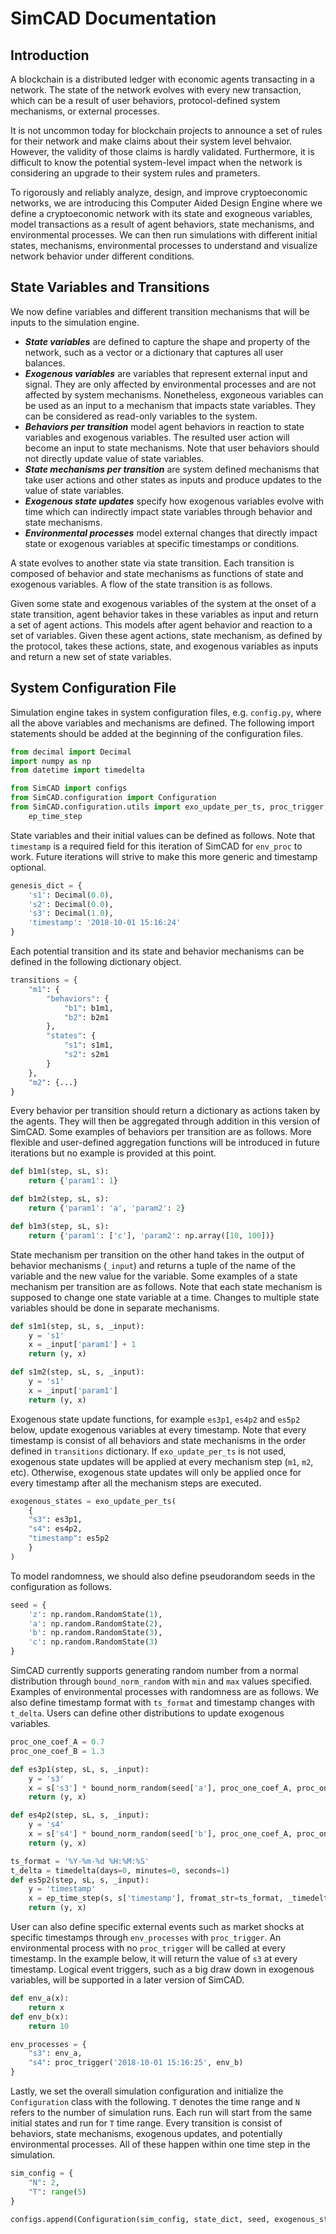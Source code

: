 # SimCAD Documentation

## Introduction

A blockchain is a distributed ledger with economic agents transacting in a network. The state of the network evolves with every new transaction, which can be a result of user behaviors, protocol-defined system mechanisms, or external processes.

It is not uncommon today for blockchain projects to announce a set of rules for their network and make claims about their system level behvaior. However, the validity of those claims is hardly validated. Furthermore, it is difficult to know the potential system-level impact when the network is considering an upgrade to their system rules and prameters.

To rigorously and reliably analyze, design, and improve cryptoeconomic networks, we are introducing this Computer Aided Design Engine where we define a cryptoeconomic network with its state and exogneous variables, model transactions as a result of agent behaviors, state mechanisms, and environmental processes. We can then run simulations with different initial states, mechanisms, environmental processes to understand and visualize network behavior under different conditions.

## State Variables and Transitions

We now define variables and different transition mechanisms that will be inputs to the simulation engine.

- ***State variables*** are defined to capture the shape and property of the network, such as a vector or a dictionary that captures all user balances.
- ***Exogenous variables*** are variables that represent external input and signal. They are only affected by environmental processes and are not affected by system mechanisms. Nonetheless, exgoneous variables can be used as an input to a mechanism that impacts state variables. They can be considered as read-only variables to the system.
- ***Behaviors per transition*** model agent behaviors in reaction to state variables and exogenous variables. The resulted user action will become an input to state mechanisms. Note that user behaviors should not directly update value of state variables. 
- ***State mechanisms per transition*** are system defined mechanisms that take user actions and other states as inputs and produce updates to the value of state variables.
- ***Exogenous state updates*** specify how exogenous variables evolve with time which can indirectly impact state variables through behavior and state mechanisms.
- ***Environmental processes*** model external changes that directly impact state or exogenous variables at specific timestamps or conditions. 

A state evolves to another state via state transition. Each transition is composed of behavior and state mechanisms as functions of state and exogenous variables. A flow of the state transition is as follows.

Given some state and exogenous variables of the system at the onset of a state transition, agent behavior takes in these variables as input and return a set of agent actions. This models after agent behavior and reaction to a set of variables. Given these agent actions, state mechanism, as defined by the protocol, takes these actions, state, and exogenous variables as inputs and return a new set of state variables.

## System Configuration File

Simulation engine takes in system configuration files, e.g. `config.py`, where all the above variables and mechanisms are defined. The following import statements should be added at the beginning of the configuration files.
```python
from decimal import Decimal
import numpy as np
from datetime import timedelta

from SimCAD import configs
from SimCAD.configuration import Configuration
from SimCAD.configuration.utils import exo_update_per_ts, proc_trigger, bound_norm_random, \
    ep_time_step
```

State variables and their initial values can be defined as follows. Note that `timestamp` is a required field for this iteration of SimCAD for `env_proc` to work. Future iterations will strive to make this more generic and timestamp optional.
```python
genesis_dict = {
    's1': Decimal(0.0),
    's2': Decimal(0.0),
    's3': Decimal(1.0),
    'timestamp': '2018-10-01 15:16:24'
}
```

Each potential transition and its state and behavior mechanisms can be defined in the following dictionary object.
```python
transitions = {
    "m1": {
        "behaviors": {
            "b1": b1m1,
            "b2": b2m1
        },
        "states": {
            "s1": s1m1,
            "s2": s2m1
        }
    },
    "m2": {...}
}
```
Every behavior per transition should return a dictionary as actions taken by the agents. They will then be aggregated through addition in this version of SimCAD. Some examples of behaviors per transition are as follows. More flexible and user-defined aggregation functions will be introduced in future iterations but no example is provided at this point. 
```python
def b1m1(step, sL, s):
    return {'param1': 1}

def b1m2(step, sL, s):
    return {'param1': 'a', 'param2': 2}

def b1m3(step, sL, s):
    return {'param1': ['c'], 'param2': np.array([10, 100])}
```
State mechanism per transition on the other hand takes in the output of behavior mechanisms (`_input`) and returns a tuple of the name of the variable and the new value for the variable. Some examples of a state mechanism per transition are as follows. Note that each state mechanism is supposed to change one state variable at a time. Changes to multiple state variables should be done in separate mechanisms.
```python
def s1m1(step, sL, s, _input):
    y = 's1'
    x = _input['param1'] + 1
    return (y, x)

def s1m2(step, sL, s, _input):
    y = 's1'
    x = _input['param1']
    return (y, x)
```
Exogenous state update functions, for example `es3p1`, `es4p2` and `es5p2` below, update exogenous variables at every timestamp. Note that every timestamp is consist of all behaviors and state mechanisms in the order defined in `transitions` dictionary. If `exo_update_per_ts` is not used, exogenous state updates will be applied at every mechanism step (`m1`, `m2`, etc). Otherwise, exogenous state updates will only be applied once for every timestamp after all the mechanism steps are executed.
```python
exogenous_states = exo_update_per_ts(
    {
    "s3": es3p1,
    "s4": es4p2,
    "timestamp": es5p2
    }
)
```
To model randomness, we should also define pseudorandom seeds in the configuration as follows.
```python
seed = {
    'z': np.random.RandomState(1),
    'a': np.random.RandomState(2),
    'b': np.random.RandomState(3),
    'c': np.random.RandomState(3)
}
```
SimCAD currently supports generating random number from a normal distribution through `bound_norm_random` with `min` and `max` values specified. Examples of environmental processes with randomness are as follows. We also define timestamp format with `ts_format` and timestamp changes with `t_delta`. Users can define other distributions to update exogenous variables.
```python
proc_one_coef_A = 0.7
proc_one_coef_B = 1.3

def es3p1(step, sL, s, _input):
    y = 's3'
    x = s['s3'] * bound_norm_random(seed['a'], proc_one_coef_A, proc_one_coef_B)
    return (y, x)

def es4p2(step, sL, s, _input):
    y = 's4'
    x = s['s4'] * bound_norm_random(seed['b'], proc_one_coef_A, proc_one_coef_B)
    return (y, x)

ts_format = '%Y-%m-%d %H:%M:%S'
t_delta = timedelta(days=0, minutes=0, seconds=1)
def es5p2(step, sL, s, _input):
    y = 'timestamp'
    x = ep_time_step(s, s['timestamp'], fromat_str=ts_format, _timedelta=t_delta)
    return (y, x)
```
User can also define specific external events such as market shocks at specific timestamps through `env_processes` with `proc_trigger`. An environmental process with no `proc_trigger` will be called at every timestamp. In the example below, it will return the value of `s3` at every timestamp. Logical event triggers, such as a big draw down in exogenous variables, will be supported in a later version of SimCAD. 
```python
def env_a(x):
    return x
def env_b(x):
    return 10

env_processes = {
    "s3": env_a,
    "s4": proc_trigger('2018-10-01 15:16:25', env_b)
}
```

Lastly, we set the overall simulation configuration and initialize the `Configuration` class with the following. `T` denotes the time range and `N` refers to the number of simulation runs. Each run will start from the same initial states and run for `T` time range. Every transition is consist of behaviors, state mechanisms, exogenous updates, and potentially environmental processes. All of these happen within one time step in the simulation.
```python
sim_config = {
    "N": 2,
    "T": range(5)
}

configs.append(Configuration(sim_config, state_dict, seed, exogenous_states, env_processes, mechanisms))
```
